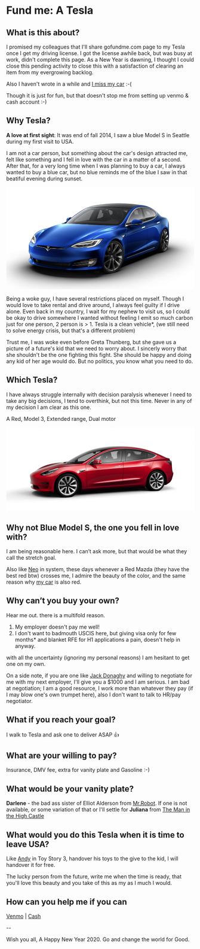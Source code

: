 # Fund me: A Tesla

## What is this about?

I promised my colleagues that I'll share gofundme.com page to my Tesla once I get my driving license. I got the license awhile back, but was busy at work, didn't complete this page. As a New Year is dawning, I thought I could close this pending activity to close this with a satisfaction of clearing an item from my evergrowing backlog.

Also I haven't wrote in a while and [I miss my car](https://www.instagram.com/p/BVKrIlChRFJ) :-(

Though it is just for fun, but that doesn't stop me from setting up venmo & cash account :-)


## Why Tesla?

**A love at first sight**: It was end of fall 2014, I saw a blue Model S in Seattle during my first visit to USA. 

I am not a car person, but something about the car's design attracted me, felt like something and I fell in love with the car in a matter of a second. After that, for a very long time when I was planning to buy a car, I always wanted to buy a blue car, but no blue reminds me of the blue I saw in that beatiful evening during sunset.

![Model S](assets/models.png)

Being a woke guy, I have several restrictions placed on myself. Though I would love to take rental and drive around, I always feel guilty if I drive alone. Even back in my country, I wait for my nephew to visit us, so I could be okay to drive somewhere I wanted without feeling I emit so much carbon just for one person, 2 person is > 1. Tesla is a clean vehicle*, (we still need to solve energy crisis, but that's a different problem) 

Trust me, I was woke even before Greta Thunberg, but she gave us a picture of a future's kid that we need to worry about. I sincerly worry that she shouldn't be the one fighting this fight. She should be happy and doing any kid of her age would do. But no politics, you know what you need to do.


## Which Tesla?

I have always struggle internally with decision paralysis whenever I need to take any big decisions, I tend to overthink, but not this time. Never in any of my decision I am clear as this one.

A Red, Model 3, Extended range, Dual motor

![Model 3](assets/custom-model3.png)


## Why not Blue Model S, the one you fell in love with?

I am being reasonable here. I can’t ask more, but that would be what they call the stretch goal.

Also like [Neo](https://youtu.be/YgJ5ZEn67tk?t=36) in system, these days whenever a Red Mazda (they have the best red btw) crosses me, I admire the beauty of the color, and the same reason why [my car](https://www.instagram.com/p/BVKrIlChRFJ) is also red.


## Why can’t you buy your own?

Hear me out. there is a multifold reason.

1. My employer doesn't pay me well! 
1. I don't want to badmouth USCIS here, but giving visa only for few months* and blanket RFE for H1 applications a pain, doesn't help in anyway.

with all the uncertainty (ignoring my personal reasons) I am hesitant to get one on my own.
 
On a side note, if you are one like [Jack Donaghy](https://www.youtube.com/watch?v=abiXFzuhRxQ) and willing to negotiate for me with my next employer, I'll give you a $1000 and I am serious. I am bad at negotiation; I am a good resource, I work more than whatever they pay (if I may blow one's own trumpet here), also I don't want to talk to HR/pay negotiator.


## What if you reach your goal?

I walk to Tesla and ask one to deliver ASAP 👍


## What are your willing to pay?

Insurance, DMV fee, extra for vanity plate and Gasoline :-)

## What would be your vanity plate?

**Darlene** - the bad ass sister of Elliot Alderson from [Mr.Robot](https://www.imdb.com/title/tt4158110/). If one is not available, or some variation of that or I'll settle for **Juliana** from [The Man in the High Castle](https://www.imdb.com/title/tt1740299/) 

## What would you do this Tesla when it is time to leave USA?

Like [Andy](https://www.youtube.com/watch?v=Vwu385K3Oq0) in Toy Story 3, handover his toys to the give to the kid, I will handover it for free. 

The lucky person from the future, write me when the time is ready, that you'll love this beauty and you take of this as my as I much I would.

## How can you help me if you can

[Venmo](https://venmo.com/palaniraja) | [Cash](https://cash.app/$palaniraja)


--

Wish you all, A Happy New Year 2020. Go and change the world for Good.

